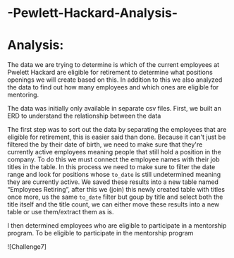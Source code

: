 # -Pewlett-Hackard-Analysis-

# Analysis:
The data we are trying to determine is which of the current employees at Pwelett Hackard are eligible for retirement to determine what positions openings we will create based on this. In addition to this we also analyzed the data to find out how many employees and which ones are eligible for mentoring.

The data was initially only available in separate csv files. First, we built an ERD to understand the relationship between the data



The first step was to sort out the data by separating the employees that are eligible for retirement, this is easier said than done. Because it can't just be filtered the by their date of birth, we need to make sure that they're currently active employees meaning people that still hold a position in the company. To do this we must connect the employee names with their job titles in the table. In this process we need to make sure to filter the date range and look for positions whose `to_date` is still undetermined meaning they are currently active. We saved these results into a new table named “Employees Retiring”, after this we (join) this newly created table with titles once more, us the same `to_date` filter but goup by title and select both the title itself and the title count, we can either move these results into a new table or use them/extract them as is.

I then determined employees who are eligible to participate in a mentorship program. To be eligible to participate in the mentorship program

![Challenge7]


